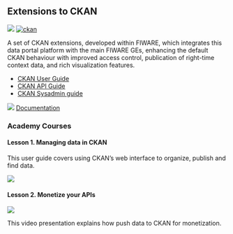 <h2>Extensions to CKAN</h2>

[![](https://nexus.lab.fiware.org/repository/raw/public/badges/chapters/data-publication.svg)](https://www.fiware.org/developers/catalogue/)
[![ckan](https://img.shields.io/badge/tag-ckan-orange.svg?logo=stackoverflow)](http://stackoverflow.com/questions/tagged/ckan)

A set of CKAN extensions, developed within FIWARE, which integrates this data portal platform with the main FIWARE GEs,
enhancing the default CKAN behaviour with improved access control, publication of right-time context data, and rich
visualization features.

-   [CKAN User Guide](http://docs.ckan.org/en/latest/user-guide.html)
-   [CKAN API Guide](http://docs.ckan.org/en/latest/api/index.html)
-   [CKAN Sysadmin guide](http://docs.ckan.org/en/latest/sysadmin-guide.html)

![](https://fiware.github.io/academy/img/books.png) [Documentation](https://fiware-ckan-extensions.rtfd.io/)

<h3>Academy Courses</h3>

<h4>Lesson 1. Managing data in CKAN</h4>

This user guide covers using CKAN&rsquo;s web interface to organize, publish and find data.

[![](http://img.youtube.com/vi/PFe3Gv_-1wY/0.jpg)](https://www.youtube.com/watch?v=PFe3Gv_-1wY ">Managing Data with CKAN")

<h4>Lesson 2. Monetize your APIs</h4>

[![](http://img.youtube.com/vi/Q_TZKLDu4X0/0.jpg)](https://www.youtube.com/watch?v=Q_TZKLDu4X0 "CKAN")

This video presentation explains how push data to CKAN for monetization.
